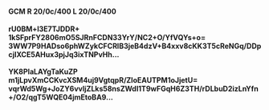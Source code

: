 #### GCM R 20/0c/400 L 20/0c/400
**rU0BM+l3E7TJDDR+**<br/>**1kSFprFY2806mO5SJRnFCDN33YrY/NC2+O/YfVQYs+o=**<br/>**3WW7P9HADso6phWZykCFCRlB3jeB4dzV+B4xxv8cKK3T5cReNGq/DDpcjIXCE5AHux3pjJq3ixTNPvHh...**<br/><br/>
**YK8PIaLAYgTaKuZP**<br/>**m1jLpvXmCCKvcXSM4uj9VgtqpR/ZloEAUTPM1oJjetU=**<br/>**vqrWd5Wg+JoZY6vvljZLks58nsZWdI1T9wFGqH6Z3TH/rDLbuD2izLnYfn+/O2/qgT5WQE04jmEtoBA9...**
